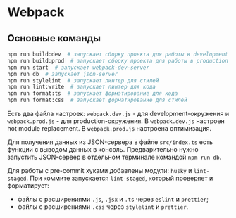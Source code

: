 # Webpack

## Основные команды
```sh
npm run build:dev  # запускает сборку проекта для работы в development окружении
npm run build:prod  # запускает сборку проекта для работы в production окружении
npm run start  # запускает webpack-dev-server
npm run db  # запускает json-server
npm run stylelint  # запускает линтер для стилей
npm run lint:write  # запускает линтер для кода
npm run format:ts  # запускает форматирование для кода  
npm run format:css  # запускает форматирование для стилей
```

Есть два файла настроек: `webpack.dev.js` - для development-окружения и `webpack.prod.js` - для  production-окружения.
В `webpack.dev.js` настроен hot module replacement.
В `webpack.prod.js` настроена оптимизация.

Для получения данных из JSON-сервера в файле `src/index.ts` есть функции с выводом данных в консоль. Предварительно нужно запустить JSON-сервер в отдельном терминале командой `npm run db`.

Для работы с pre-commit хуками добавлены модули: `husky` и `lint-staged`.
При коммите запускается `lint-staged`, который проверяет и форматирует:

- файлы с расширениями `.js`, `.jsx` и `.ts` через `eslint` и `prettier`;
- файлы с расширениями `.css` через `stylelint` и `prettier`.